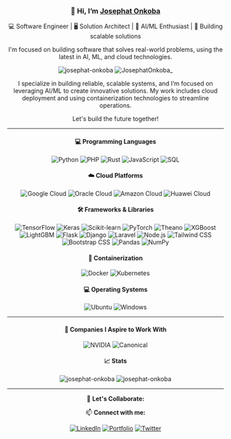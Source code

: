 <div align="center">
  <h3>👋 Hi, I’m <a href="https://bold.pro/my/josephatonkoba-serembe-241021233704" target="_blank" rel="noreferrer">Josephat Onkoba</a></h3>
  <p>💻 Software Engineer | 🖥️ Solution Architect | 🤖 AI/ML Enthusiast | 🚀 Building scalable solutions</p>
  <p>I'm focused on building software that solves real-world problems, using the latest in AI, ML, and cloud technologies.</p>
</div>

<div align="center">
  <img src="https://komarev.com/ghpvc/?username=josephat-onkoba&label=Profile%20views&color=0e75b6&style=flat-square" alt="josephat-onkoba" />
  <img src="https://img.shields.io/twitter/follow/JosephatOnkoba_?color=0e75b6&label=%20%20Follow%20%20&logo=twitter&logoColor=white&style=flat-square" alt="JosephatOnkoba_" />
</div>

<div align="center">
  <p>I specialize in building reliable, scalable systems, and I’m focused on leveraging AI/ML to create innovative solutions. My work includes cloud deployment and using containerization technologies to streamline operations.</p>
  <p>Let's build the future together!</p>
</div>

---

<h4 align="center">💻 Programming Languages</h4>
<p align="center">
  <img src="https://img.shields.io/badge/Python-3776AB?style=for-the-badge&logo=python&logoColor=white" alt="Python" />
  <img src="https://img.shields.io/badge/PHP-777BB4?style=for-the-badge&logo=php&logoColor=white" alt="PHP" />
  <img src="https://img.shields.io/badge/Rust-000000?style=for-the-badge&logo=rust&logoColor=white" alt="Rust" />
  <img src="https://img.shields.io/badge/JavaScript-F7DF1E?style=for-the-badge&logo=javascript&logoColor=black" alt="JavaScript" />
  <img src="https://img.shields.io/badge/SQL-336791?style=for-the-badge&logo=postgresql&logoColor=white" alt="SQL" />
</p>

<h4 align="center">☁️ Cloud Platforms</h4>
<p align="center">
  <img src="https://img.shields.io/badge/Google%20Cloud-4285F4?style=for-the-badge&logo=google-cloud&logoColor=white" alt="Google Cloud" />
  <img src="https://img.shields.io/badge/Oracle%20Cloud-F80000?style=for-the-badge&logo=oracle&logoColor=white" alt="Oracle Cloud" />
  <img src="https://img.shields.io/badge/Amazon%20Cloud-FF9900?style=for-the-badge&logo=amazonaws&logoColor=white" alt="Amazon Cloud" />
  <img src="https://img.shields.io/badge/Huawei%20Cloud-0E5E55?style=for-the-badge&logo=huawei&logoColor=white" alt="Huawei Cloud" />
</p>

<h4 align="center">🛠 Frameworks & Libraries</h4>
<p align="center">
  <img src="https://img.shields.io/badge/TensorFlow-FF6F00?style=for-the-badge&logo=tensorflow&logoColor=white" alt="TensorFlow" />
  <img src="https://img.shields.io/badge/Keras-D00000?style=for-the-badge&logo=keras&logoColor=white" alt="Keras" />
  <img src="https://img.shields.io/badge/Scikit--learn-F7931E?style=for-the-badge&logo=scikit-learn&logoColor=white" alt="Scikit-learn" />
  <img src="https://img.shields.io/badge/PyTorch-EE4C2C?style=for-the-badge&logo=pytorch&logoColor=white" alt="PyTorch" />
  <img src="https://img.shields.io/badge/Theano-6D6A7A?style=for-the-badge&logo=theano&logoColor=white" alt="Theano" />
  <img src="https://img.shields.io/badge/XGBoost-3E6D9D?style=for-the-badge&logo=xgboost&logoColor=white" alt="XGBoost" />
  <img src="https://img.shields.io/badge/LightGBM-9B59B6?style=for-the-badge&logo=lightgbm&logoColor=white" alt="LightGBM" />
  <img src="https://img.shields.io/badge/Flask-000000?style=for-the-badge&logo=flask&logoColor=white" alt="Flask" />
  <img src="https://img.shields.io/badge/Django-092E20?style=for-the-badge&logo=django&logoColor=white" alt="Django" />
  <img src="https://img.shields.io/badge/Laravel-FB503B?style=for-the-badge&logo=laravel&logoColor=white" alt="Laravel" />
  <img src="https://img.shields.io/badge/Node.js-339933?style=for-the-badge&logo=node.js&logoColor=white" alt="Node.js" />
  <img src="https://img.shields.io/badge/Tailwind%20CSS-38B2AC?style=for-the-badge&logo=tailwindcss&logoColor=white" alt="Tailwind CSS" />
  <img src="https://img.shields.io/badge/Bootstrap-563D7C?style=for-the-badge&logo=bootstrap&logoColor=white" alt="Bootstrap CSS" />
  <img src="https://img.shields.io/badge/Pandas-150458?style=for-the-badge&logo=pandas&logoColor=white" alt="Pandas" />
  <img src="https://img.shields.io/badge/NumPy-013243?style=for-the-badge&logo=numpy&logoColor=white" alt="NumPy" />
</p>

<h4 align="center">🔧 Containerization</h4>
<p align="center">
  <img src="https://img.shields.io/badge/Docker-2496ED?style=for-the-badge&logo=docker&logoColor=white" alt="Docker" />
  <img src="https://img.shields.io/badge/Kubernetes-326CE5?style=for-the-badge&logo=kubernetes&logoColor=white" alt="Kubernetes" />
</p>

<h4 align="center">💻 Operating Systems</h4>
<p align="center">
  <img src="https://img.shields.io/badge/Ubuntu-E95420?style=for-the-badge&logo=ubuntu&logoColor=white" alt="Ubuntu" />
  <img src="https://img.shields.io/badge/Windows-0078D6?style=for-the-badge&logo=windows&logoColor=white" alt="Windows" />
</p>

---
<h4 align="center">🚀 Companies I Aspire to Work With</h4>
<p align="center">
  <img src="https://img.shields.io/badge/NVIDIA-76B900?style=for-the-badge&logo=nvidia&logoColor=white" alt="NVIDIA" />
  <img src="https://img.shields.io/badge/Canonical-E95420?style=for-the-badge&logo=canonical&logoColor=white" alt="Canonical" />
</p>

<h4 align="center">📈 Stats</h4>
<div align="center">
  <img src="https://github-readme-stats.vercel.app/api/top-langs/?username=josephat-onkoba&layout=compact&langs_count=8&theme=algolia" alt="josephat-onkoba" />
  <img src="https://github-readme-stats.vercel.app/api?username=josephat-onkoba&show_icons=true&theme=algolia" alt="josephat-onkoba" />
</div>

---

<div align="center">
  <p>🤝 <strong>Let's Collaborate:</strong></p>
</div>

<div align="center">
  <p>📫 <strong>Connect with me:</strong></p>
  <a href="https://www.linkedin.com/in/josephat-onkoba-984b6a226/" target="_blank" rel="noreferrer"><img src="https://img.shields.io/badge/LinkedIn-Josephat%20Onkoba-0077B5?style=for-the-badge&logo=linkedin&logoColor=white" alt="LinkedIn"></a>  
  <a href="https://bold.pro/my/josephatonkoba-serembe-241021233704" target="_blank" rel="noreferrer"><img src="https://img.shields.io/badge/Portfolio-Bold-000000?style=for-the-badge&logo=portfolio&logoColor=white" alt="Portfolio"></a>  
  <a href="https://x.com/JosephatOnkoba_" target="_blank" rel="noreferrer"><img src="https://img.shields.io/badge/Twitter-@JosephatOnkoba_-1DA1F2?style=for-the-badge&logo=twitter&logoColor=white" alt="Twitter"></a>
</div>
